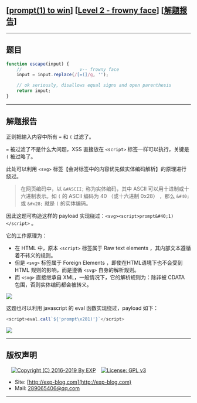 ## [[prompt(1) to win](http://prompt.ml)] [[Level 2 - frowny face](http://prompt.ml/2)] [[解题报告](http://exp-blog.com/2019/03/18/pid-3626/)]

------

## 题目

```javascript
function escape(input) {
    //                      v-- frowny face
    input = input.replace(/[=(]/g, '');

    // ok seriously, disallows equal signs and open parenthesis
    return input;
}     
```

------------

## 解题报告

正则把输入内容中所有 `=` 和 `(` 过滤了。

 `=` 被过滤了不是什么大问题，XSS 直接放在 `<script>` 标签一样可以执行，关键是 `(` 被过略了。

此处可以利用 `<svg>` 标签【会对标签中的内容优先做实体编码解析】的原理进行绕过。

> 在网页编码中，以 `&#ASCII;` 称为实体编码，其中 ASCII 可以用十进制或十六进制表示。如 `(` 的 ASCII 编码为 40 （或十六进制 0x28） ，那么 `&#40;` 或 `&#x28;` 就是 `(` 的实体编码。

因此这题可构造这样的 payload 实现绕过：`<svg><script>prompt&#40;1)</script>` 。

它的工作原理为：

- 在 HTML 中，原本 `<script>` 标签属于 Raw text elements ，其内部文本遵循着不转义的规则。
- 但是 `<svg>` 标签属于 Foreign Elements ，即使在HTML语境下也不会受到 HTML 规则的影响，而是遵循 `<svg>` 自身的解析规则。
- 而 `<svg>` 直接继承自 XML，一般情况下，它的解析规则为：除非被 CDATA 包围，否则实体编码都会被转义。

![](https://github.com/lyy289065406/CTF-Solving-Reports/blob/master/prompt/Level%2002%20-%20frowny%20face/imgs/01.png)


这题也可以利用 javascript 的 eval 函数实现绕过，payload 如下：

```javascript
<script>eval.call`${'prompt\x281)'}`</script>
```

![](https://github.com/lyy289065406/CTF-Solving-Reports/blob/master/prompt/Level%2002%20-%20frowny%20face/imgs/02.png)

------

## 版权声明

　[![Copyright (C) 2016-2019 By EXP](https://img.shields.io/badge/Copyright%20(C)-2016~2019%20By%20EXP-blue.svg)](http://exp-blog.com)　[![License: GPL v3](https://img.shields.io/badge/License-GPL%20v3-blue.svg)](https://www.gnu.org/licenses/gpl-3.0)
  

- Site: [http://exp-blog.com](http://exp-blog.com) 
- Mail: <a href="mailto:289065406@qq.com?subject=[EXP's Github]%20Your%20Question%20（请写下您的疑问）&amp;body=What%20can%20I%20help%20you?%20（需要我提供什么帮助吗？）">289065406@qq.com</a>


------
